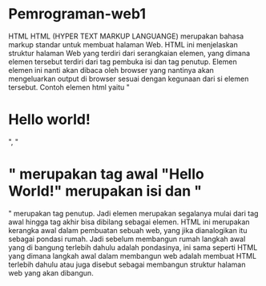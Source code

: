 # Pemrograman-web1
HTML
HTML (HYPER TEXT MARKUP LANGUANGE) merupakan bahasa markup standar untuk membuat halaman Web. HTML ini menjelaskan struktur halaman Web yang terdiri dari serangkaian elemen, yang dimana elemen tersebut terdiri dari tag pembuka isi dan tag penutup. Elemen elemen ini nanti akan dibaca oleh browser yang nantinya akan mengeluarkan output di browser sesuai dengan kegunaan dari si elemen tersebut. Contoh elemen html yaitu "<h1>Hello world!</h1>", "<h1>" merupakan tag awal "Hello World!" merupakan isi dan "</h1>" merupakan tag penutup. Jadi elemen merupakan segalanya mulai dari tag awal hingga tag akhir bisa dibilang sebagai elemen. HTML ini merupakan kerangka awal dalam pembuatan sebuah web, yang jika dianalogikan itu sebagai pondasi rumah. Jadi sebelum membangun rumah langkah awal yang di bangung terlebih dahulu adalah pondasinya, ini sama seperti HTML yang dimana langkah awal dalam membangun web adalah membuat HTML terlebih dahulu atau juga disebut sebagai membangun struktur halaman web yang akan dibangun.

